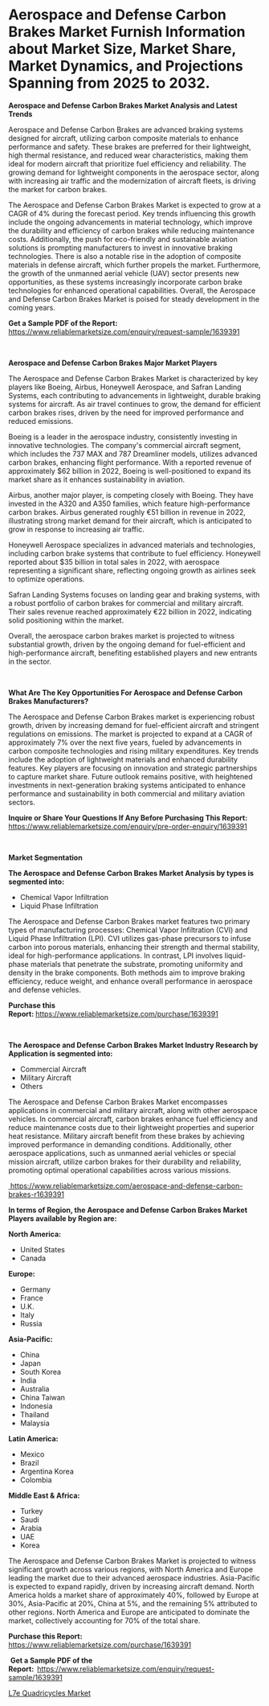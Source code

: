 <p><h1>Aerospace and Defense Carbon Brakes Market Furnish Information about Market Size, Market Share, Market Dynamics, and Projections Spanning from 2025 to 2032.</h1></p><p><strong>Aerospace and Defense Carbon Brakes Market Analysis and Latest Trends</strong></p>
<p><p>Aerospace and Defense Carbon Brakes are advanced braking systems designed for aircraft, utilizing carbon composite materials to enhance performance and safety. These brakes are preferred for their lightweight, high thermal resistance, and reduced wear characteristics, making them ideal for modern aircraft that prioritize fuel efficiency and reliability. The growing demand for lightweight components in the aerospace sector, along with increasing air traffic and the modernization of aircraft fleets, is driving the market for carbon brakes.</p><p>The Aerospace and Defense Carbon Brakes Market is expected to grow at a CAGR of 4% during the forecast period. Key trends influencing this growth include the ongoing advancements in material technology, which improve the durability and efficiency of carbon brakes while reducing maintenance costs. Additionally, the push for eco-friendly and sustainable aviation solutions is prompting manufacturers to invest in innovative braking technologies. There is also a notable rise in the adoption of composite materials in defense aircraft, which further propels the market. Furthermore, the growth of the unmanned aerial vehicle (UAV) sector presents new opportunities, as these systems increasingly incorporate carbon brake technologies for enhanced operational capabilities. Overall, the Aerospace and Defense Carbon Brakes Market is poised for steady development in the coming years.</p></p>
<p><strong>Get a Sample PDF of the Report:&nbsp;</strong> <a href="https://www.reliablemarketsize.com/enquiry/request-sample/1639391?utm_campaign=3382&utm_medium=2&utm_source=Github&utm_content=ia&utm_term=30032025&utm_id=aerospace-and-defense-carbon-brakes">https://www.reliablemarketsize.com/enquiry/request-sample/1639391</a></p>
<p>&nbsp;</p>
<p><strong>Aerospace and Defense Carbon Brakes Major Market Players</strong></p>
<p><p>The Aerospace and Defense Carbon Brakes Market is characterized by key players like Boeing, Airbus, Honeywell Aerospace, and Safran Landing Systems, each contributing to advancements in lightweight, durable braking systems for aircraft. As air travel continues to grow, the demand for efficient carbon brakes rises, driven by the need for improved performance and reduced emissions.</p><p>Boeing is a leader in the aerospace industry, consistently investing in innovative technologies. The company's commercial aircraft segment, which includes the 737 MAX and 787 Dreamliner models, utilizes advanced carbon brakes, enhancing flight performance. With a reported revenue of approximately $62 billion in 2022, Boeing is well-positioned to expand its market share as it enhances sustainability in aviation.</p><p>Airbus, another major player, is competing closely with Boeing. They have invested in the A320 and A350 families, which feature high-performance carbon brakes. Airbus generated roughly €51 billion in revenue in 2022, illustrating strong market demand for their aircraft, which is anticipated to grow in response to increasing air traffic.</p><p>Honeywell Aerospace specializes in advanced materials and technologies, including carbon brake systems that contribute to fuel efficiency. Honeywell reported about $35 billion in total sales in 2022, with aerospace representing a significant share, reflecting ongoing growth as airlines seek to optimize operations.</p><p>Safran Landing Systems focuses on landing gear and braking systems, with a robust portfolio of carbon brakes for commercial and military aircraft. Their sales revenue reached approximately €22 billion in 2022, indicating solid positioning within the market.</p><p>Overall, the aerospace carbon brakes market is projected to witness substantial growth, driven by the ongoing demand for fuel-efficient and high-performance aircraft, benefiting established players and new entrants in the sector.</p></p>
<p>&nbsp;</p>
<p><strong>What Are The Key Opportunities For Aerospace and Defense Carbon Brakes Manufacturers?</strong></p>
<p><p>The Aerospace and Defense Carbon Brakes market is experiencing robust growth, driven by increasing demand for fuel-efficient aircraft and stringent regulations on emissions. The market is projected to expand at a CAGR of approximately 7% over the next five years, fueled by advancements in carbon composite technologies and rising military expenditures. Key trends include the adoption of lightweight materials and enhanced durability features. Key players are focusing on innovation and strategic partnerships to capture market share. Future outlook remains positive, with heightened investments in next-generation braking systems anticipated to enhance performance and sustainability in both commercial and military aviation sectors.</p></p>
<p><strong>Inquire or Share Your Questions If Any Before Purchasing This Report:</strong> <a href="https://www.reliablemarketsize.com/enquiry/pre-order-enquiry/1639391?utm_campaign=3382&utm_medium=2&utm_source=Github&utm_content=ia&utm_term=30032025&utm_id=aerospace-and-defense-carbon-brakes">https://www.reliablemarketsize.com/enquiry/pre-order-enquiry/1639391</a></p>
<p>&nbsp;</p>
<p><strong>Market Segmentation</strong></p>
<p><strong>The Aerospace and Defense Carbon Brakes Market Analysis by types is segmented into:</strong></p>
<p><ul><li>Chemical Vapor Infiltration</li><li>Liquid Phase Infiltration</li></ul></p>
<p><p>The Aerospace and Defense Carbon Brakes market features two primary types of manufacturing processes: Chemical Vapor Infiltration (CVI) and Liquid Phase Infiltration (LPI). CVI utilizes gas-phase precursors to infuse carbon into porous materials, enhancing their strength and thermal stability, ideal for high-performance applications. In contrast, LPI involves liquid-phase materials that penetrate the substrate, promoting uniformity and density in the brake components. Both methods aim to improve braking efficiency, reduce weight, and enhance overall performance in aerospace and defense vehicles.</p></p>
<p><strong>Purchase this Report:&nbsp;</strong><a href="https://www.reliablemarketsize.com/purchase/1639391?utm_campaign=3382&utm_medium=2&utm_source=Github&utm_content=ia&utm_term=30032025&utm_id=aerospace-and-defense-carbon-brakes">https://www.reliablemarketsize.com/purchase/1639391</a></p>
<p>&nbsp;</p>
<p><strong>The Aerospace and Defense Carbon Brakes Market Industry Research by Application is segmented into:</strong></p>
<p><ul><li>Commercial Aircraft</li><li>Military Aircraft</li><li>Others</li></ul></p>
<p><p>The Aerospace and Defense Carbon Brakes Market encompasses applications in commercial and military aircraft, along with other aerospace vehicles. In commercial aircraft, carbon brakes enhance fuel efficiency and reduce maintenance costs due to their lightweight properties and superior heat resistance. Military aircraft benefit from these brakes by achieving improved performance in demanding conditions. Additionally, other aerospace applications, such as unmanned aerial vehicles or special mission aircraft, utilize carbon brakes for their durability and reliability, promoting optimal operational capabilities across various missions.</p></p>
<p><a href="https://www.reliablemarketsize.com/aerospace-and-defense-carbon-brakes-r1639391?utm_campaign=3382&utm_medium=2&utm_source=Github&utm_content=ia&utm_term=30032025&utm_id=aerospace-and-defense-carbon-brakes">&nbsp;https://www.reliablemarketsize.com/aerospace-and-defense-carbon-brakes-r1639391</a></p>
<p><strong>In terms of Region, the Aerospace and Defense Carbon Brakes Market Players available by Region are:</strong></p>
<p>
    <p> <strong> North America: </strong>
        <ul>
            <li>United States</li>
            <li>Canada</li>
        </ul>
        </p> 
    <p> <strong> Europe: </strong>
        <ul>
            <li>Germany</li>
            <li>France</li>
            <li>U.K.</li>
            <li>Italy</li>
            <li>Russia</li>
        </ul>
        </p> 
    <p> <strong> Asia-Pacific: </strong>
        <ul>
            <li>China</li>
            <li>Japan</li>
            <li>South Korea</li>
            <li>India</li>
            <li>Australia</li>
            <li>China Taiwan</li>
            <li>Indonesia</li>
            <li>Thailand</li>
            <li>Malaysia</li>
        </ul>
        </p> 
    <p> <strong> Latin America: </strong>
        <ul>
            <li>Mexico</li>
            <li>Brazil</li>
            <li>Argentina Korea</li>
            <li>Colombia</li>
        </ul>
        </p> 
    <p> <strong> Middle East & Africa: </strong>
        <ul>
            <li>Turkey</li>
            <li>Saudi</li>
            <li>Arabia</li>
            <li>UAE</li>
            <li>Korea</li>
        </ul>
    </p>
    </p>
<p><p>The Aerospace and Defense Carbon Brakes Market is projected to witness significant growth across various regions, with North America and Europe leading the market due to their advanced aerospace industries. Asia-Pacific is expected to expand rapidly, driven by increasing aircraft demand. North America holds a market share of approximately 40%, followed by Europe at 30%, Asia-Pacific at 20%, China at 5%, and the remaining 5% attributed to other regions. North America and Europe are anticipated to dominate the market, collectively accounting for 70% of the total share.</p></p>
<p><strong>Purchase this Report: </strong><a href="https://www.reliablemarketsize.com/purchase/1639391?utm_campaign=3382&utm_medium=2&utm_source=Github&utm_content=ia&utm_term=30032025&utm_id=aerospace-and-defense-carbon-brakes">https://www.reliablemarketsize.com/purchase/1639391</a></p>
<p>&nbsp;<strong>Get a Sample PDF of the Report:&nbsp;&nbsp;</strong><a href="https://www.reliablemarketsize.com/enquiry/request-sample/1639391?utm_campaign=3382&utm_medium=2&utm_source=Github&utm_content=ia&utm_term=30032025&utm_id=aerospace-and-defense-carbon-brakes">https://www.reliablemarketsize.com/enquiry/request-sample/1639391</a></p>
<p><strong></strong></p>
<p><p><a href="https://github.com/shamyzinniwl/Market-Research-Report-List-1/blob/main/l7e-quadricycles-market.md?utm_campaign=3382&utm_medium=2&utm_source=Github&utm_content=ia&utm_term=30032025&utm_id=aerospace-and-defense-carbon-brakes">L7e Quadricycles Market</a></p></p>